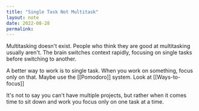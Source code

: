 ```yaml
---
title: "Single Task Not Multitask"
layout: note
date: 2022-08-28
permalink:
---
```


Multitasking doesn't exist. People who think they are good at multitasking usually aren't. The brain switches context rapidly, focusing on single tasks before switching to another.

A better way to work is to single task. When you work on something, focus only on that. Maybe use the [[Pomodoro]] system. Look at [[Ways-to-focus]]

It's not to say you can't have multiple projects, but rather when it comes time to sit down and work you focus only on one task at a time.